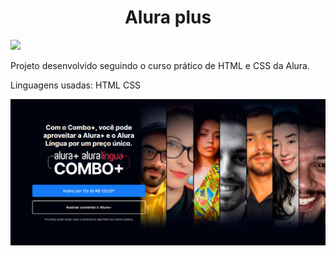 <h1 align="center"> Alura plus</h1>
<p align="left">
<img src="http://img.shields.io/static/v1?label=STATUS&message=DONE&color=GREEN&style=for-the-badge"/>
</p>

Projeto desenvolvido seguindo o curso prático de HTML e CSS da Alura. 

Linguagens usadas:
HTML
CSS 


![Cabeçalho da página](https://github.com/RaquelHCastro/alura-plus/blob/main/Alura%2B%20site.jpg)

